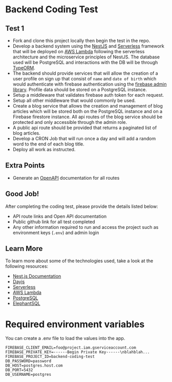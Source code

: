 # Backend Coding Test

## Test 1

- Fork and clone this project locally then begin the test in the repo.
- Develop a backend system using the [NestJS](https://nestjs.com/) and [Serverless](https://serverless.com/) framework that will be deployed on [AWS Lambda](https://aws.amazon.com/lambda/) following the serverless architecture and the microservice principles of NestJS. The database used will be PostgreSQL and interactions with the DB will be through [TypeORM](https://github.com/typeorm/typeorm).
- The backend should provide services that will allow the creation of a user profile on sign up that consist of `name` and `date of birth` which would authenticate with firebase authentication using the [firebase admin library](https://firebase.google.com/docs/admin/setup). Profile data should be stored on a PostgreSQL instance.
- Setup a middleware that validates firebase auth token for each request.
- Setup all other middleware that would commonly be used.
- Create a blog service that allows the creation and management of blog articles which will be stored both on the PostgreSQL instance and on a Firebase firestore instance. All api routes of the blog service should be protected and only accessible through the admin role.
- A public api route should be provided that returns a paginated list of blog articles.
- Develop a CRON Job that will run once a day and will add a random word to the end of each blog title.
- Deploy all work as instructed.

## Extra Points

- Generate an [OpenAPI](https://swagger.io/specification/) documentation for all routes

## Good Job!

After completing the coding test, please provide the details listed below:

- API route links and Open API documentation
- Public github link for all test completed
- Any other information required to run and access the project such as environment keys (`.env`) and admin login

## Learn More

To learn more about some of the technologies used, take a look at the following resources:

- [Nest.js Documentation](https://docs.nestjs.com/)
- [Dayjs](https://day.js.org/)
- [Serverless](https://www.serverless.com/framework/docs/)
- [AWS Lambda](https://aws.amazon.com/lambda/getting-started/)
- [PostgreSQL](https://www.postgresql.org/)
- [ElephantSQL](https://www.elephantsql.com/docs/index.html)

# Required environment variables

You can create a .env file to load the values into the app.

```
FIREBASE_CLIENT_EMAIL=foo@project.iam.gserviceaccount.com
FIREBASE_PRIVATE_KEY=------Begin Private Key------\nblahblah...
FIREBASE_PROJECT_ID=backend-coding-test
DB_PASSWORD=password
DB_HOST=postgres.host.com
DB_PORT=5432
DB_USERNAME=postgres
```
